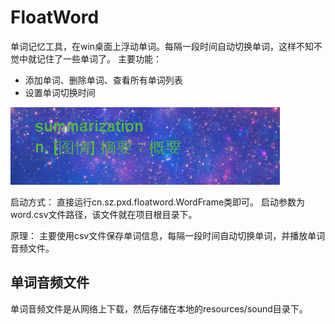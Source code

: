 # FloatWord
单词记忆工具，在win桌面上浮动单词。每隔一段时间自动切换单词，这样不知不觉中就记住了一些单词了。
主要功能：
- 添加单词、删除单词、查看所有单词列表
- 设置单词切换时间

![图片演示](https://github.com/shadon178/FloatWord/blob/master/img/floatword.PNG)

启动方式：
直接运行cn.sz.pxd.floatword.WordFrame类即可。
启动参数为word.csv文件路径，该文件就在项目根目录下。

原理：
主要使用csv文件保存单词信息，每隔一段时间自动切换单词，并播放单词音频文件。

## 单词音频文件
单词音频文件是从网络上下载，然后存储在本地的resources/sound目录下。
